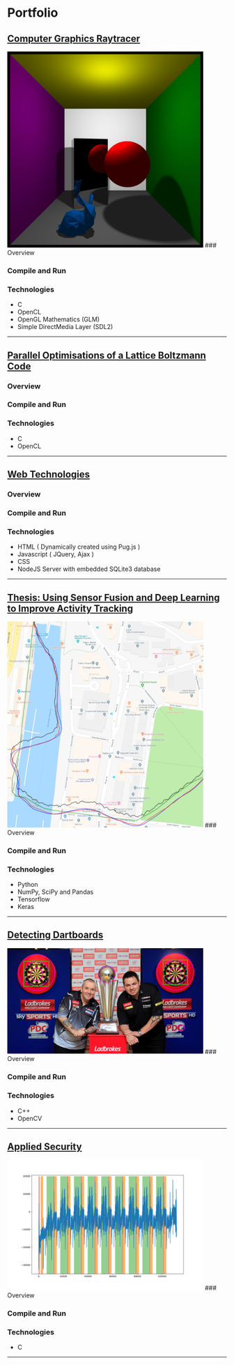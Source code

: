 # Portfolio

## [Computer Graphics Raytracer](https://github.com/ainsleyrutterford/UOB_Raytracer)
<img src="images/showcase1.png" width="450">
### Overview

### Compile and Run

### Technologies 
* C
* OpenCL
* OpenGL Mathematics (GLM)
* Simple DirectMedia Layer (SDL2)

---
## [Parallel Optimisations of a Lattice Boltzmann Code](https://github.com/hw16471/UOB_OpenCL_LBM)

### Overview

### Compile and Run

### Technologies 
* C
* OpenCL

---
## [Web Technologies](https://github.com/hw16471/UOB_Web_Tech_CW)

### Overview

### Compile and Run

### Technologies 
* HTML ( Dynamically created using Pug.js )
* Javascript ( JQuery, Ajax )
* CSS 
* NodeJS Server with embedded SQLite3 database
---

## [Thesis: Using Sensor Fusion and Deep Learning to Improve Activity Tracking](https://github.com/hw16471/ActivityTrackingWithSensorFusion)
<img src="images/rnn-kal-map.png" width="450">
### Overview

### Compile and Run

### Technologies 
* Python
* NumPy, SciPy and Pandas
* Tensorflow
* Keras


---

## [Detecting Dartboards](https://github.com/hw16471/UOB_DartboardDetector)
<img src="images/everythingdart14.jpg" width="450">
### Overview

### Compile and Run

### Technologies 
* C++ 
* OpenCV
---


## [Applied Security](https://github.com/hw16471/AppliedSecurity)
<img src="images/labelled_trace.png" width="450">
### Overview

### Compile and Run

### Technologies 
* C
---
